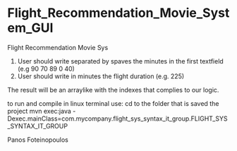# Flight_Recommendation_Movie_System_GUI

Flight Recommendation Movie Sys

1. User should write separated by spaves the minutes in the first textfield (e.g 90 70 89 0 40)
2. User should write in minutes the flight duration (e.g. 225)

The result will be an arraylike with the indexes that complies to our logic.

to run and compile in linux terminal use: 
cd to the folder that is saved the project 
mvn exec:java -Dexec.mainClass=com.mycompany.flight_sys_syntax_it_group.FLIGHT_SYS_SYNTAX_IT_GROUP


Panos Foteinopoulos
